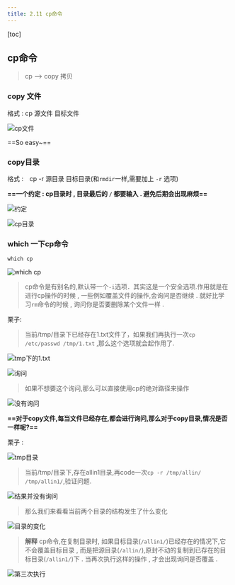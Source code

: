 ```yaml
---
title: 2.11 cp命令
---
```


[toc]

## cp命令
> cp --> copy 拷贝

### copy 文件
格式 : cp 源文件  目标文件

![cp文件][1]


  ==So easy~==
  
  ### copy目录
  格式 :　cp -r 源目录  目标目录(和`rmdir`一样,需要加上 `-r` 选项)
  
  **==一个约定 : cp目录时 , 目录最后的 `/` 都要输入 .  避免后期会出现麻烦==**
  
  ![约定][2]
  
  ![cp目录][3]
  
  


  ### which 一下cp命令
  `which cp`
  
  ![which cp][4]

> cp命令是有别名的,默认带一个`-i`选项．其实这是一个安全选项.作用就是在进行cp操作的时候 , 一些例如覆盖文件的操作,会询问是否继续 . 就好比学习`rm`命令的时候 , 询问你是否要删除某个文件一样 . 

栗子: 
> 当前/tmp/目录下已经存在1.txt文件了，如果我们再执行一次`cp /etc/passwd /tmp/1.txt` ,那么这个选项就会起作用了.

![tmp下的1.txt][5]

![询问][6]

> 如果不想要这个询问,那么可以直接使用cp的绝对路径来操作

![没有询问][7]


**==对于copy文件,每当文件已经存在,都会进行询问,那么对于copy目录,情况是否一样呢?==**

栗子 : 

![tmp目录][8]

> 当前/tmp/目录下,存在allin1目录,再code一次`cp -r /tmp/allin/ /tmp/allin1/`,验证问题.

![结果并没有询问][9]

> 那么我们来看看当前两个目录的结构发生了什么变化

![目录的变化][10]

> **解释**
> cp命令,在复制目录时, 如果目标目录(`/allin1/`)已经存在的情况下,它不会覆盖目标目录 , 而是把源目录(`/allin/`),原封不动的复制到已存在的目标目录(`/allin1/`)下 . 当再次执行这样的操作 , 才会出现询问是否覆盖 . 

![第三次执行][11]


  [1]: http://oqjg6c4c1.bkt.clouddn.com/1496737976647.jpg
  [2]: http://oqjg6c4c1.bkt.clouddn.com/1496738801379.jpg
  [3]: http://oqjg6c4c1.bkt.clouddn.com/1496738670615.jpg
  [4]: http://oqjg6c4c1.bkt.clouddn.com/1496739384919.jpg
  [5]: http://oqjg6c4c1.bkt.clouddn.com/1496739813230.jpg
  [6]: http://oqjg6c4c1.bkt.clouddn.com/1496739940138.jpg
  [7]: http://oqjg6c4c1.bkt.clouddn.com/1496740006930.jpg
  [8]: http://oqjg6c4c1.bkt.clouddn.com/1496740469035.jpg
  [9]: http://oqjg6c4c1.bkt.clouddn.com/1496740615717.jpg
  [10]: http://oqjg6c4c1.bkt.clouddn.com/1496741004458.jpg
  [11]: http://oqjg6c4c1.bkt.clouddn.com/1496741629055.jpg